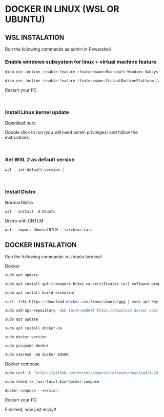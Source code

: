 # DOCKER IN LINUX (WSL OR UBUNTU)

## WSL INSTALATION
Run the following commands as admin in Powershell

### Enable windows subsystem for linux + virtual machine feature
```powershell
dism.exe /online /enable-feature /featurename:Microsoft-Windows-Subsystem-Linux /all /norestart

dism.exe /online /enable-feature /featurename:VirtualMachinePlatform /all /norestart
``` 

Restart your PC

<br>

### Install Linux kernel update
[Download here](https://learn.microsoft.com/pt-br/windows/wsl/install-manual#step-4---download-the-linux-kernel-update-package)

Double click to run (you will need admin privileges) and follow the instructions.

<br>

### Set WSL 2 as default version
```powershell
wsl --set-default-version 2
```

<br>

### Install Distro 
Normal Distro
```powershell
wsl --install -d Ubuntu
```

Distro with CNTLM
```powershell
wsl --import UbuntuCNTLM . <archive.tar>
```

## DOCKER INSTALATION
Run the following commands in Ubuntu terminal

Docker

```powershell
sudo apt update
```
```powershell
sudo apt install apt-transport-https ca-certificates curl software-properties-common
```

```powershell
sudo apt install build-essential
```

```powershell
curl -fsSL https://download.docker.com/linux/ubuntu/gpg | sudo apt-key add
```

```powershell
sudo add-apt-repository "deb [arch=amd64] https://download.docker.com/linux/ubuntu $(lsb_release -cs) stable"
```

```powershell
sudo apt update
```

```powershell
sudo apt install docker-ce
```

```powershell
sudo docker version
```

```powershell
sudo groupadd docker
```

```powershell
sudo usermod -aG docker $USER
```

Docker compose

```powershell
sudo curl -L "https://github.com/docker/compose/releases/download/1.24.0/docker-compose-$(uname -s)-$(uname -m)" -o /usr/local/bin/docker-compose
```

```powershell
sudo chmod +x /usr/local/bin/docker-compose
```

```powershell
docker-compose --version
```

Restart your PC

Finished, now just enjoy!!